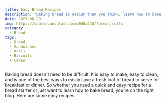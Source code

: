 ```yaml
---
title: Easy Bread Recipes
description: "Baking bread is easier than you think, learn how to bake bread with our quick and easy recipes. This basic quick bread recipe is a great place to start if you're new to baking bread."
date: 2021-08-29
img: https://source.unsplash.com/640x426/?bread,rolls
category:
  - Bread
tags: 
  - Bread
  - Sandwiches
  - Rolls
  - Biscuits
  - Cakes
---
```

 Baking bread doesn't need to be difficult. It is easy to make, easy to clean, and is one of the best ways to easily have a fresh loaf of bread to serve for breakfast or dinner. So whether you need a quick and easy recipe for a bread starter or just want to learn how to bake bread, you're on the right blog. Here are some easy recipes.

